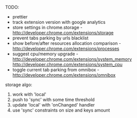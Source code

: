 TODO:
- prettier
- track extension version with google analytics
- store settings in chrome.storage - http://developer.chrome.com/extensions/storage
- prevent tabs parking by urls blacklist
- show before/after resources allocation comparison - http://developer.chrome.com/extensions/processes
- suggest cpu/memory upgrade - http://developer.chrome.com/extensions/system_memory http://developer.chrome.com/extensions/system_cpu
- toggle current tab parking from omnibox - http://developer.chrome.com/extensions/omnibox

storage algo:
1. work with 'local'
2. push to 'sync' with some time threshold
3. update 'local' with 'onChanged' handler
4. use 'sync' constraints on size and keys amount

